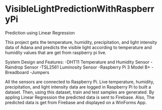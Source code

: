 # VisibleLightPredictionWithRaspberryPi
Prediction using Linear Regression

This project gets the temperature, humidity, precipitation, and light intensity data of Adana and predicts the visible light according to temperature and humidity values that are get from raspberry pi live. 

System Design and Features: 
-DHT11 Temperature and Humidity Sensor
-Raindrop Sensor
-TSL2561 Luminosity Sensor
-Raspberry Pi 3 Model B+ 
-Breadboard
-Jumpers

All the sensors are connected to Raspberry Pi. Live temperature, humidity, precipitation, and light intensity data are logged in Raspberry Pi to built a dataset. Then, using this dataset, train and test samples are generated. By appling Linear Regression the predicted data is sent to Firebase. Also, The predicted data is get from Firebase and displayed on a WinForms App. 
